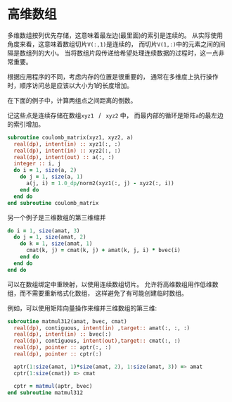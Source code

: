 # 高维数组

多维数组按列优先存储，这意味着最左边(最里面)的索引是连续的。
从实际使用角度来看，这意味着数组切片`V(:,1)`是连续的，
而切片`V(1,:)`中的元素之间的间隔是数组列的大小。
当将数组片段传递给希望处理连续数据的过程时，这一点非常重要。

根据应用程序的不同，考虑内存的位置是很重要的，
通常在多维度上执行操作时，顺序访问总是应该以大小为1的长度增加。

在下面的例子中，计算两组点之间距离的倒数。

记这些点是连续存储在数组`xyz1 ` / ` xyz2` 中，
而最内部的循环是矩阵`a`的最左边的索引增加。


```fortran
subroutine coulomb_matrix(xyz1, xyz2, a)
  real(dp), intent(in) :: xyz1(:, :)
  real(dp), intent(in) :: xyz2(:, :)
  real(dp), intent(out) :: a(:, :)
  integer :: i, j
  do i = 1, size(a, 2)
    do j = 1, size(a, 1)
      a(j, i) = 1.0_dp/norm2(xyz1(:, j) - xyz2(:, i))
    end do
  end do
end subroutine coulomb_matrix
```
另一个例子是三维数组的第三维缩并


```fortran
do i = 1, size(amat, 3)
  do j = 1, size(amat, 2)
    do k = 1, size(amat, 1)
      cmat(k, j) = cmat(k, j) + amat(k, j, i) * bvec(i)
    end do
  end do
end do
```

可以在数组绑定中重映射，以使用连续数组切片。
允许将高维数组用作低维数组，而不需要重新格式化数组，
这样避免了有可能创建临时数组。

例如，可以使用矩阵向量操作来缩并三维数组的第三维:

```fortran
subroutine matmul312(amat, bvec, cmat)
  real(dp), contiguous, intent(in) ,target:: amat(:, :, :)
  real(dp), intent(in) :: bvec(:)
  real(dp), contiguous, intent(out),target:: cmat(:, :)
  real(dp), pointer :: aptr(:, :)
  real(dp), pointer :: cptr(:)

  aptr(1:size(amat, 1)*size(amat, 2), 1:size(amat, 3)) => amat
  cptr(1:size(cmat)) => cmat

  cptr = matmul(aptr, bvec)
end subroutine matmul312
```
